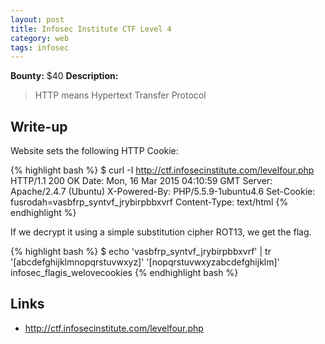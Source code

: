 ```yaml
---
layout: post
title: Infosec Institute CTF Level 4
category: web
tags: infosec
---
```


**Bounty:** $40
**Description:**

> HTTP means Hypertext Transfer Protocol

## Write-up

Website sets the following HTTP Cookie:

{% highlight bash %}
$ curl -I http://ctf.infosecinstitute.com/levelfour.php
HTTP/1.1 200 OK
Date: Mon, 16 Mar 2015 04:10:59 GMT
Server: Apache/2.4.7 (Ubuntu)
X-Powered-By: PHP/5.5.9-1ubuntu4.6
Set-Cookie: fusrodah=vasbfrp_syntvf_jrybirpbbxvrf
Content-Type: text/html
{% endhighlight %}

If we decrypt it using a simple substitution cipher ROT13, we get the flag.

{% highlight bash %}
$ echo 'vasbfrp_syntvf_jrybirpbbxvrf' | tr '[abcdefghijklmnopqrstuvwxyz]' '[nopqrstuvwxyzabcdefghijklm]'
infosec_flagis_welovecookies
{% endhighlight bash %}

## Links

* <http://ctf.infosecinstitute.com/levelfour.php>
